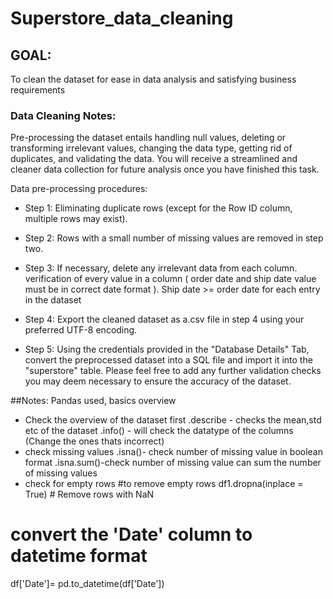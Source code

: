 # Superstore_data_cleaning

## GOAL:
To clean the dataset for ease in data analysis and satisfying business requirements

### Data Cleaning Notes:
Pre-processing the dataset entails handling null values, deleting or transforming irrelevant values, changing the data type, getting rid of duplicates, and validating the data. You will receive a streamlined and cleaner data collection for future analysis once you have finished this task.


Data pre-processing procedures:

* Step 1: Eliminating duplicate rows (except for the Row ID column, multiple rows may exist).

* Step 2: Rows with a small number of missing values are removed in step two.

* Step 3: If necessary, delete any irrelevant data from each column. verification of every value in a column ( order date and ship date value must be in correct date format ). Ship date >= order date for each entry in the dataset

* Step 4: Export the cleaned dataset as a.csv file in step 4 using your preferred UTF-8 encoding.

* Step 5: Using the credentials provided in the "Database Details" Tab, convert the preprocessed dataset into a SQL file and import it into the "superstore" table.
Please feel free to add any further validation checks you may deem necessary to ensure the accuracy of the dataset.


##Notes: Pandas used, basics overview

* Check the overview of the dataset first
.describe - checks the mean,std etc of the dataset
.info() - will check the datatype of the columns (Change the ones thats incorrect)
* check missing values
.isna()- check number of missing value in boolean format
.isna.sum()-check number of missing value can sum the number of missing values
* check for empty rows
#to remove empty rows
df1.dropna(inplace = True)                      # Remove rows with NaN
# convert the 'Date' column to datetime format
df['Date']= pd.to_datetime(df['Date'])
